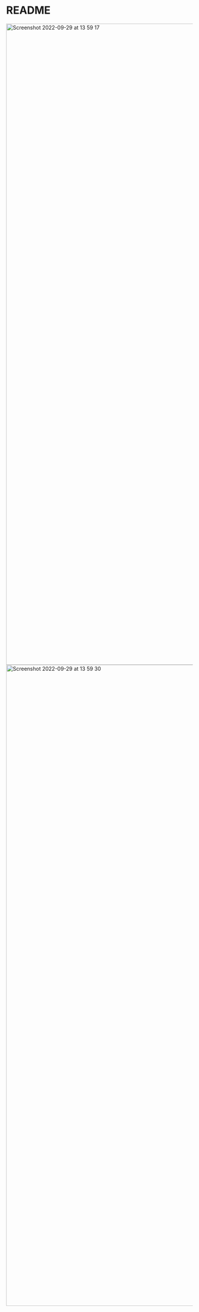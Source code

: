 # README

<img width="1728" alt="Screenshot 2022-09-29 at 13 59 17" src="https://user-images.githubusercontent.com/108048809/192942805-c87fab5d-36da-4c7c-baed-ff206eb00447.png">
<img width="1728" alt="Screenshot 2022-09-29 at 13 59 30" src="https://user-images.githubusercontent.com/108048809/192942820-e098660d-1117-456d-af50-fa145a90982e.png">
